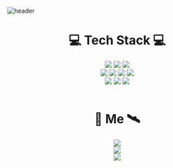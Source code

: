 ![header](https://capsule-render.vercel.app/api?type=waving&color=gradient&height=270&section=header&text=ShinWoo%20&fontSize=80&fontAlignY=42&fontColor=ffff)

<h1 align="center">💻 Tech Stack 💻</h1>

<p align="center">
  <img src="https://img.shields.io/badge/C-263235?style=flat&logo=C&logoColor=color " />
  <img src="https://img.shields.io/badge/C++-00599C?style=flat-square&logo=C%2B%2B&logoColor=white "/>
  <img src="https://img.shields.io/badge/Python-3776AB?style=flat-square&logo=python&logoColor=white "/>
  <br>
  <img src="https://img.shields.io/badge/HTML5-E34F26?style=flat-square&logo=HTML5&logoColor=white " />
  <img src="https://img.shields.io/badge/CSS3-1572B6?style=flat-square&logo=CSS3&logoColor=white "/>
  <img src="https://img.shields.io/badge/JavaScript-F7DF1E?style=flat-square&logo=javascript&logoColor=white "/>
  <img src="https://img.shields.io/badge/Unity-222324?style=flat-square&logo=unity&logoColor=white "/>
  <br>
  <img src="https://img.shields.io/badge/VisualStudio-5C2D91?style=flat-square&logo=Visual Studio&logoColor=white "/>
  <img src="https://img.shields.io/badge/VisualStudioCode-007ACC?style=flat-square&logo=Visual Studio Code&logoColor=white "/>
  <img src="https://img.shields.io/badge/Blender-EA7600?style=flat-square&logo=Blender&logoColor=white "/>
  <br><br>
</p>

<h1 align="center">📡 Me 🛰</h1>
<p align="center">
  <a href="https://blog.naver.com/satellite_07"><img src="https://img.shields.io/badge/-Blog-03C75A?style=flat-square&logo=Naver&logoColor=white"/></a>
  <br>
  <a href="https://www.instagram.com/satell_07/"><img src="https://img.shields.io/badge/-Instargram-E4405F?style=flat-square&logo=Instagram&logoColor=white"/></a>
  <br>
  <a href="mailto:lsw071218@gmail.com"><img src="https://img.shields.io/badge/-lsw071218@gmail.com-263235?style=flat&logo=Gmail&logoColor=color"/></a>
  <br><br><br>
</p>
</div>
